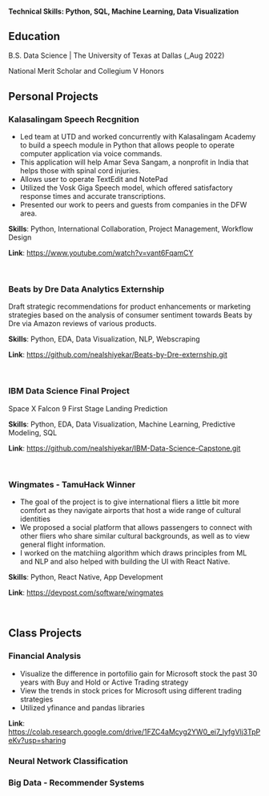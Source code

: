 
#### Technical Skills: Python, SQL, Machine Learning, Data Visualization

## Education		        		
B.S. Data Science | The University of Texas at Dallas (_Aug 2022)

National Merit Scholar and Collegium V Honors

## Personal Projects


### Kalasalingam Speech Recgnition

- Led team at UTD and worked concurrently with Kalasalingam Academy to build a speech module in Python that allows people to operate computer application via voice commands.
- This application will help Amar Seva Sangam, a nonprofit in India that helps those with spinal cord injuries.
- Allows user to operate TextEdit and NotePad
- Utilized the Vosk Giga Speech model, which offered satisfactory response times and accurate transcriptions.
- Presented our work to peers and guests from companies in the DFW area.

**Skills**: Python, International Collaboration, Project Management, Workflow Design

**Link**: https://www.youtube.com/watch?v=vant6FqamCY

<br>


### Beats by Dre Data Analytics Externship

Draft strategic recommendations for product enhancements or marketing strategies based on the analysis of consumer sentiment towards Beats by Dre via Amazon reviews of various products.

**Skills**: Python, EDA, Data Visualization, NLP, Webscraping

**Link**: https://github.com/nealshiyekar/Beats-by-Dre-externship.git

<br>

### IBM Data Science Final Project

Space X Falcon 9 First Stage Landing Prediction

**Skills**: Python, EDA, Data Visualization, Machine Learning, Predictive Modeling, SQL

**Link**: https://github.com/nealshiyekar/IBM-Data-Science-Capstone.git

<br>

### Wingmates - TamuHack Winner

- The goal of the project is to give international fliers a little bit more comfort as they navigate airports that host a wide range of cultural identities
- We proposed a social platform that allows passengers to connect with other fliers who share similar cultural backgrounds, as well as to view general flight information.
- I worked on the matchiing algorithm which draws principles from ML and NLP and also helped with building the UI with React Native.

**Skills**: Python, React Native, App Development

**Link**: https://devpost.com/software/wingmates

<br>

## Class Projects

### Financial Analysis

- Visualize the difference in portofilio gain for Microsoft stock the past 30 years with Buy and Hold or Active Trading strategy
- View the trends in stock prices for Microsoft using different trading strategies
- Utilized yfinance and pandas libraries
  
**Link**: https://colab.research.google.com/drive/1FZC4aMcyg2YW0_ei7_lyfgVlj3TpPeKv?usp=sharing



### Neural Network Classification


### Big Data - Recommender Systems



